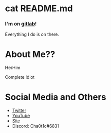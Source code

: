 # cat README.md
### I'm on [gitlab](https://gitlab.com/cha0t1c)!
Everything I do is on there.

# About Me??
He/Him

Complete Idiot

# Social Media and Others
- [Twitter](https://twitter.com/ch40t1x)
- [YouTube](https://www.youtube.com/channel/UC-5mLU2LQZQAjWQTCloslBw)
- [Site](https://cha0t1c.tk)
- Discord: Cha0t1c#6831
